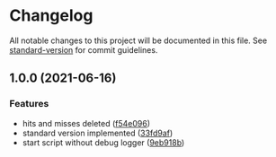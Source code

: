 # Changelog

All notable changes to this project will be documented in this file. See [standard-version](https://github.com/conventional-changelog/standard-version) for commit guidelines.

## 1.0.0 (2021-06-16)

### Features

- hits and misses deleted ([f54e096](https://github.com/Stacktical/stacktical-dsla-indexer/commit/f54e096c83a54faa8c4101d2933b20e40d86de39))
- standard version implemented ([33fd9af](https://github.com/Stacktical/stacktical-dsla-indexer/commit/33fd9af649f0f3cf1aa9c0c5078ad2a9e5021848))
- start script without debug logger ([9eb918b](https://github.com/Stacktical/stacktical-dsla-indexer/commit/9eb918bc9f8391204ba381390ba1b986aef1b197))
